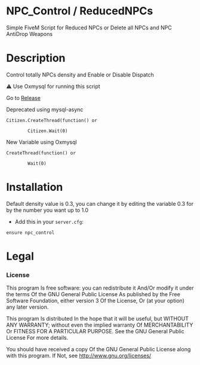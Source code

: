 # NPC_Control / ReducedNPCs

Simple FiveM Script for Reduced NPCs or Delete all NPCs and NPC AntiDrop Weapons

# Description

Control totally NPCs density and Enable or Disable Dispatch

⚠️ Use Oxmysql for running this script

Go to [Release](https://github.com/overextended/oxmysql/releases)


Deprecated using mysql-async
```
Citizen.CreateThread(function() or

		Citizen.Wait(0)
```

New Variable using Oxmysql
```
CreateThread(function() or

		Wait(0)
```

# Installation

Default density value is 0.3, you can change it by editing the variable 0.3 for by the number you want up to 1.0

- Add this in your `server.cfg`:

```
ensure npc_control
```

# Legal
### License
This program Is free software: you can redistribute it And/Or modify it under the terms Of the GNU General Public License As published by the Free Software Foundation, either version 3 Of the License, Or (at your option) any later version.

This program Is distributed In the hope that it will be useful, but WITHOUT ANY WARRANTY; without even the implied warranty Of MERCHANTABILITY Or FITNESS FOR A PARTICULAR PURPOSE. See the GNU General Public License For more details.

You should have received a copy Of the GNU General Public License along with this program. If Not, see http://www.gnu.org/licenses/
